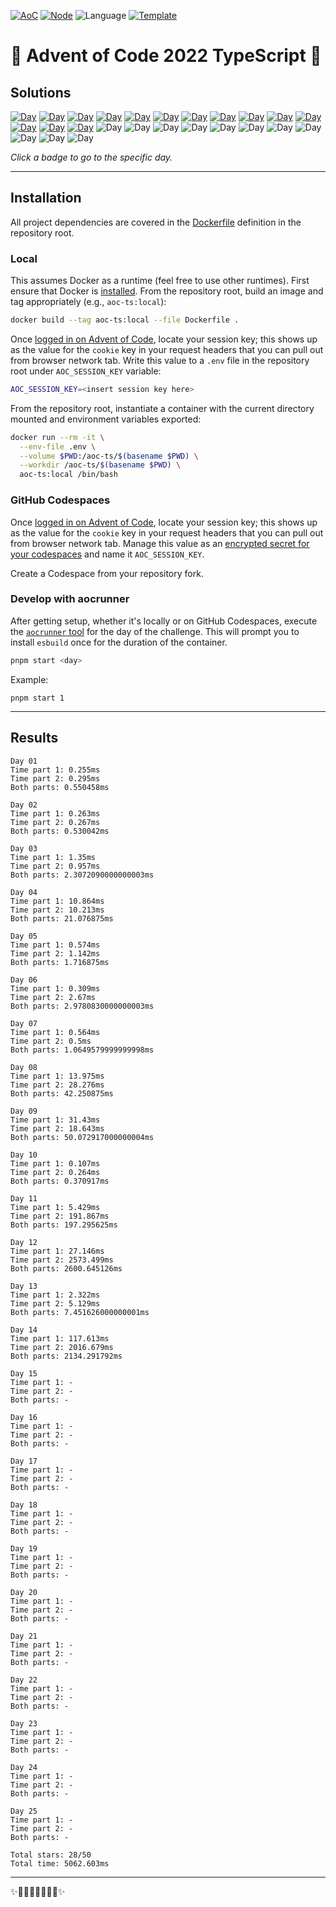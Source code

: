 <!-- Entries between SOLUTIONS and RESULTS tags are auto-generated -->

[![AoC](https://badgen.net/badge/AoC/2022/blue)](https://adventofcode.com/2022)
[![Node](https://badgen.net/badge/Node/v18.12.1+/blue)](https://nodejs.org/en/download/)
![Language](https://badgen.net/badge/Language/TypeScript/blue)
[![Template](https://badgen.net/badge/Template/aocrunner/blue)](https://github.com/caderek/aocrunner)

# 🎄 Advent of Code 2022 TypeScript 🎄

## Solutions

<!--SOLUTIONS-->

[![Day](https://badgen.net/badge/01/%E2%98%85%E2%98%85/green)](src/day01)
[![Day](https://badgen.net/badge/02/%E2%98%85%E2%98%85/green)](src/day02)
[![Day](https://badgen.net/badge/03/%E2%98%85%E2%98%85/green)](src/day03)
[![Day](https://badgen.net/badge/04/%E2%98%85%E2%98%85/green)](src/day04)
[![Day](https://badgen.net/badge/05/%E2%98%85%E2%98%85/green)](src/day05)
[![Day](https://badgen.net/badge/06/%E2%98%85%E2%98%85/green)](src/day06)
[![Day](https://badgen.net/badge/07/%E2%98%85%E2%98%85/green)](src/day07)
[![Day](https://badgen.net/badge/08/%E2%98%85%E2%98%85/green)](src/day08)
[![Day](https://badgen.net/badge/09/%E2%98%85%E2%98%85/green)](src/day09)
[![Day](https://badgen.net/badge/10/%E2%98%85%E2%98%85/green)](src/day10)
[![Day](https://badgen.net/badge/11/%E2%98%85%E2%98%85/green)](src/day11)
[![Day](https://badgen.net/badge/12/%E2%98%85%E2%98%85/green)](src/day12)
[![Day](https://badgen.net/badge/13/%E2%98%85%E2%98%85/green)](src/day13)
[![Day](https://badgen.net/badge/14/%E2%98%85%E2%98%85/green)](src/day14)
![Day](https://badgen.net/badge/15/%E2%98%86%E2%98%86/gray)
![Day](https://badgen.net/badge/16/%E2%98%86%E2%98%86/gray)
![Day](https://badgen.net/badge/17/%E2%98%86%E2%98%86/gray)
![Day](https://badgen.net/badge/18/%E2%98%86%E2%98%86/gray)
![Day](https://badgen.net/badge/19/%E2%98%86%E2%98%86/gray)
![Day](https://badgen.net/badge/20/%E2%98%86%E2%98%86/gray)
![Day](https://badgen.net/badge/21/%E2%98%86%E2%98%86/gray)
![Day](https://badgen.net/badge/22/%E2%98%86%E2%98%86/gray)
![Day](https://badgen.net/badge/23/%E2%98%86%E2%98%86/gray)
![Day](https://badgen.net/badge/24/%E2%98%86%E2%98%86/gray)
![Day](https://badgen.net/badge/25/%E2%98%86%E2%98%86/gray)

<!--/SOLUTIONS-->

_Click a badge to go to the specific day._

---

## Installation

All project dependencies are covered in the [Dockerfile](Dockerfile) definition in the repository root.

### Local

This assumes Docker as a runtime (feel free to use other runtimes). First ensure that Docker is [installed](https://docs.docker.com/get-docker/). From the repository root, build an image and tag appropriately (e.g., `aoc-ts:local`):

```sh
docker build --tag aoc-ts:local --file Dockerfile .
```

Once [logged in on Advent of Code](https://adventofcode.com/2022/auth/login), locate your session key; this shows up as the value for the `cookie` key in your request headers that you can pull out from browser network tab. Write this value to a `.env` file in the repository root under `AOC_SESSION_KEY` variable:

```sh
AOC_SESSION_KEY=<insert session key here>
```

From the repository root, instantiate a container with the current directory mounted and environment variables exported:

```sh
docker run --rm -it \
  --env-file .env \
  --volume $PWD:/aoc-ts/$(basename $PWD) \
  --workdir /aoc-ts/$(basename $PWD) \
  aoc-ts:local /bin/bash
```

### GitHub Codespaces

Once [logged in on Advent of Code](https://adventofcode.com/2022/auth/login), locate your session key; this shows up as the value for the `cookie` key in your request headers that you can pull out from browser network tab. Manage this value as an [encrypted secret for your codespaces](https://docs.github.com/en/codespaces/managing-your-codespaces/managing-encrypted-secrets-for-your-codespaces) and name it `AOC_SESSION_KEY`.

Create a Codespace from your repository fork.

### Develop with aocrunner

After getting setup, whether it's locally or on GitHub Codespaces, execute the [`aocrunner` tool](https://github.com/caderek/aocrunner) for the day of the challenge. This will prompt you to install `esbuild` once for the duration of the container.

```sh
pnpm start <day>
```

Example:

```
pnpm start 1
```

---

## Results

<!--RESULTS-->

```
Day 01
Time part 1: 0.255ms
Time part 2: 0.295ms
Both parts: 0.550458ms
```

```
Day 02
Time part 1: 0.263ms
Time part 2: 0.267ms
Both parts: 0.530042ms
```

```
Day 03
Time part 1: 1.35ms
Time part 2: 0.957ms
Both parts: 2.3072090000000003ms
```

```
Day 04
Time part 1: 10.864ms
Time part 2: 10.213ms
Both parts: 21.076875ms
```

```
Day 05
Time part 1: 0.574ms
Time part 2: 1.142ms
Both parts: 1.716875ms
```

```
Day 06
Time part 1: 0.309ms
Time part 2: 2.67ms
Both parts: 2.9780830000000003ms
```

```
Day 07
Time part 1: 0.564ms
Time part 2: 0.5ms
Both parts: 1.0649579999999998ms
```

```
Day 08
Time part 1: 13.975ms
Time part 2: 28.276ms
Both parts: 42.250875ms
```

```
Day 09
Time part 1: 31.43ms
Time part 2: 18.643ms
Both parts: 50.072917000000004ms
```

```
Day 10
Time part 1: 0.107ms
Time part 2: 0.264ms
Both parts: 0.370917ms
```

```
Day 11
Time part 1: 5.429ms
Time part 2: 191.867ms
Both parts: 197.295625ms
```

```
Day 12
Time part 1: 27.146ms
Time part 2: 2573.499ms
Both parts: 2600.645126ms
```

```
Day 13
Time part 1: 2.322ms
Time part 2: 5.129ms
Both parts: 7.451626000000001ms
```

```
Day 14
Time part 1: 117.613ms
Time part 2: 2016.679ms
Both parts: 2134.291792ms
```

```
Day 15
Time part 1: -
Time part 2: -
Both parts: -
```

```
Day 16
Time part 1: -
Time part 2: -
Both parts: -
```

```
Day 17
Time part 1: -
Time part 2: -
Both parts: -
```

```
Day 18
Time part 1: -
Time part 2: -
Both parts: -
```

```
Day 19
Time part 1: -
Time part 2: -
Both parts: -
```

```
Day 20
Time part 1: -
Time part 2: -
Both parts: -
```

```
Day 21
Time part 1: -
Time part 2: -
Both parts: -
```

```
Day 22
Time part 1: -
Time part 2: -
Both parts: -
```

```
Day 23
Time part 1: -
Time part 2: -
Both parts: -
```

```
Day 24
Time part 1: -
Time part 2: -
Both parts: -
```

```
Day 25
Time part 1: -
Time part 2: -
Both parts: -
```

```
Total stars: 28/50
Total time: 5062.603ms
```

<!--/RESULTS-->

---

✨🎄🎁🎄🎅🎄🎁🎄✨

